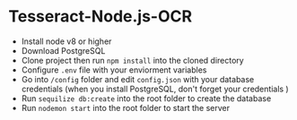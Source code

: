 # Tesseract-Node.js-OCR

* Install node v8 or higher
* Download PostgreSQL
* Clone project then run ```npm install``` into the cloned directory
* Configure ```.env``` file with your enviorment variables
* Go into ```/config``` folder and edit ```config.json``` with your database credentials (when you install PostgreSQL, don't forget your credentials )
* Run ```sequilize db:create``` into the root folder to create the database
* Run ```nodemon start``` into the root folder to start the server
